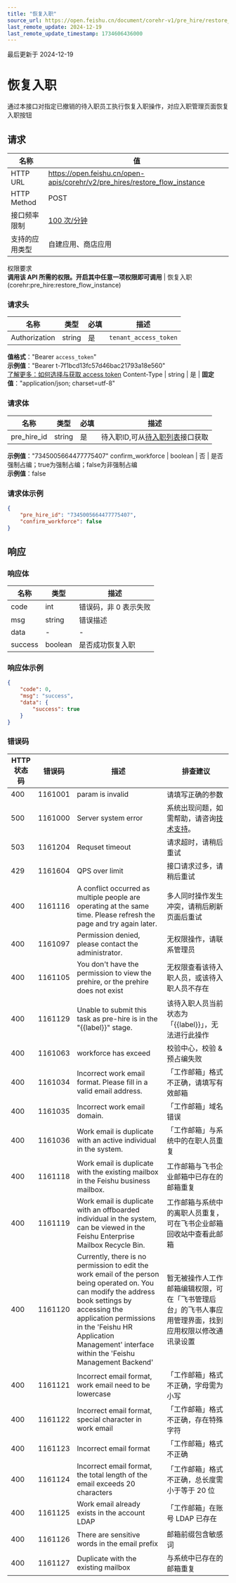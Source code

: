 ```yaml
---
title: "恢复入职"
source_url: https://open.feishu.cn/document/corehr-v1/pre_hire/restore_flow_instance
last_remote_update: 2024-12-19
last_remote_update_timestamp: 1734606436000
---
```

最后更新于 2024-12-19

# 恢复入职

通过本接口对指定已撤销的待入职员工执行恢复入职操作，对应入职管理页面恢复入职按钮

## 请求
名称 | 值
---|---
HTTP URL | https://open.feishu.cn/open-apis/corehr/v2/pre_hires/restore_flow_instance
HTTP Method | POST
接口频率限制 | [100 次/分钟](https://open.feishu.cn/document/ukTMukTMukTM/uUzN04SN3QjL1cDN)
支持的应用类型 | 自建应用、商店应用
权限要求  
            **调用该 API 所需的权限。开启其中任意一项权限即可调用** | 恢复入职(corehr:pre_hire:restore_flow_instance)

### 请求头

名称 | 类型 | 必填 | 描述
--- | --- | --- | ---
Authorization | string | 是 | `tenant_access_token`  
**值格式**："Bearer `access_token`"  
**示例值**："Bearer t-7f1bcd13fc57d46bac21793a18e560"  
[了解更多：如何选择与获取 access token](https://open.feishu.cn/document/uAjLw4CM/ugTN1YjL4UTN24CO1UjN/trouble-shooting/how-to-choose-which-type-of-token-to-use)
Content-Type | string | 是 | **固定值**："application/json; charset=utf-8"

### 请求体

名称 | 类型 | 必填 | 描述
--- | --- | --- | ---
pre_hire_id | string | 是 | 待入职ID,可从[待入职列表](https://open.feishu.cn/document/uAjLw4CM/ukTMukTMukTM/corehr-v2/pre_hire/search)接口获取  
**示例值**："7345005664477775407"
confirm_workforce | boolean | 否 | 是否强制占编；true为强制占编；false为非强制占编  
**示例值**：false

### 请求体示例
```json
{
    "pre_hire_id": "7345005664477775407",
    "confirm_workforce": false
}
```

## 响应

### 响应体

名称 | 类型 | 描述
--- | --- | ---
code | int | 错误码，非 0 表示失败
msg | string | 错误描述
data | \- | \-
success | boolean | 是否成功恢复入职

### 响应体示例
```json
{
    "code": 0,
    "msg": "success",
    "data": {
        "success": true
    }
}
```

### 错误码

HTTP状态码 | 错误码 | 描述 | 排查建议
--- | --- | --- | ---
400 | 1161001 | param is invalid | 请填写正确的参数
500 | 1161000 | Server system error | 系统出现问题，如需帮助，请咨询[技术支持](https://applink.feishu.cn/TLJpeNdW)。
503 | 1161204 | Requset timeout | 请求超时，请稍后重试
429 | 1161604 | QPS over limit | 接口请求过多，请稍后重试
400 | 1161116 | A conflict occurred as multiple people are operating at the same time. Please refresh the page and try again later. | 多人同时操作发生冲突，请稍后刷新页面后重试
400 | 1161097 | Permission denied, please contact the administrator. | 无权限操作，请联系管理员
400 | 1161105 | You don't have the permission to view the prehire, or the prehire does not exist | 无权限查看该待入职人员，或该待入职人员不存在
400 | 1161129 | Unable to submit this task as pre-hire is in the \"{{label}}\" stage. | 该待入职人员当前状态为「{{label}}」，无法进行此操作
400 | 1161063 | workforce has exceed | 校验中心，校验 & 预占编失败
400 | 1161034 | Incorrect work email format. Please fill in a valid email address. | 「工作邮箱」格式不正确，请填写有效邮箱
400 | 1161035 | Incorrect work email domain. | 「工作邮箱」域名错误
400 | 1161036 | Work email is duplicate with an active individual in the system. | 「工作邮箱」与系统中的在职人员重复
400 | 1161118 | Work email is duplicate with the existing mailbox in the Feishu business mailbox. | 工作邮箱与飞书企业邮箱中已存在的邮箱重复
400 | 1161119 | Work email is duplicate with an offboarded individual in the system, can be viewed in the Feishu Enterprise Mailbox Recycle Bin. | 工作邮箱与系统中的离职人员重复，可在飞书企业邮箱回收站中查看此邮箱
400 | 1161120 | Currently, there is no permission to edit the work email of the person being operated on. You can modify the address book settings by accessing the application permissions in the 'Feishu HR Application Management' interface within the 'Feishu Management Backend' | 暂无被操作人工作邮箱编辑权限，可在「飞书管理后台」的飞书人事应用管理界面，找到应用权限以修改通讯录设置
400 | 1161121 | Incorrect email format, work email need to be lowercase | 「工作邮箱」格式不正确，字母需为小写
400 | 1161122 | Incorrect email format, special character in work email | 「工作邮箱」格式不正确，存在特殊字符
400 | 1161123 | Incorrect email format | 「工作邮箱」格式不正确
400 | 1161124 | Incorrect email format, the total length of the email exceeds 20 characters | 「工作邮箱」格式不正确，总长度需小于等于 20 位
400 | 1161125 | Work email already exists in the account LDAP | 「工作邮箱」在账号 LDAP 已存在
400 | 1161126 | There are sensitive words in the email prefix | 邮箱前缀包含敏感词
400 | 1161127 | Duplicate with the existing mailbox | 与系统中已存在的邮箱重复

